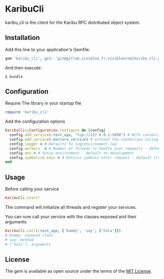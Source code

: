 # KaribuCli

karibu_cli is the client for the Karibu RPC distributed object system.

## Installation

Add this line to your application's Gemfile:

```ruby
gem 'karibu_cli', git: 'git@gitlab.visibleo.fr:visibleornd/karibu_cli.git'
```

And then execute:

    $ bundle


## Configuration
Require The library in your startup file
```ruby
require 'karibu_cli'
```
Add the configuration options
```ruby
KaribuCli::Configuration.configure do |config|
  config.add_service(:test_app, "tcp://127.0.0.1:5050") # With connection string if you know where the service is lauched
  config.add_service(:mercure_service) # without the connection string when the service is registered via consul service discovery
  config.logger = # Defaults to log/environment.log
  config.workers  = # Number of threads to handle your requests - default 10
  config.env = # Setup environment - default to development
  config.symbolize_keys = # Returns symbols after request - default true
end
```

## Usage
Before calling your service
```ruby
KaribuCli.start!
```
The command will initialize all threads and register your services.

You can now call your service with the classes exposed and their arguments
```ruby
KaribuCli.call(:test_app, ['Dummy', 'say', ['hola']])
# Dummy: exposed class
# say: method
# ['hola']: arguments
```

## License

The gem is available as open source under the terms of the [MIT License](http://opensource.org/licenses/MIT).

